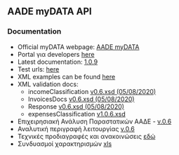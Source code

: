 ## AADE myDATA API

### Documentation

* Official myDATA webpage: [AADE myDATA](https://www.aade.gr/mydata)
* Portal για developers [here](https://www.aade.gr/epiheiriseis/mydata-ilektronika-biblia-aade/mydata/dokimastiko-periballon)
* Latest documentation: [1.0.9](https://www.aade.gr/sites/default/files/2024-06/myDATA%20API%20Documentation%20v1.0.9_preofficial_erp.pdf)
* Test urls: [here](https://www.aade.gr/sites/default/files/2022-12/test_urls_0.pdf)
* XML examples can be found [here](https://www.aade.gr/myData/prodiagrafes)
* XML validation docs:
    * incomeClassification [v0.6.xsd (05/08/2020)](https://www.aade.gr/sites/default/files/2020-08/incomeClassification-v0.6.xsd)
    * InvoicesDocs [v0.6.xsd (05/08/2020)](https://www.aade.gr/sites/default/files/2020-08/InvoicesDoc-v0.6.xsd)
    * Response [v0.6.xsd (05/08/2020)](https://www.aade.gr/sites/default/files/2020-08/Response-v0.6.xsd)
    * expensesClassification [v1.0.6.xsd](https://www.aade.gr/sites/default/files/2023-07/expensesClassification-v1.0.6.xsd)
* Επιχειρησιακή Ανάλυση Παραστατικών ΑΑΔΕ - [v.0.6](https://www.aade.gr/dl_assets/mydata/myDATA_%CE%95%CF%80%CE%B9%CF%87%CE%B5%CE%B9%CF%81%CE%B7%CF%83%CE%B9%CE%B1%CE%BA%CE%AE%20%CE%91%CE%BD%CE%AC%CE%BB%CF%85%CF%83%CE%B7%20%CE%A0%CE%B1%CF%81%CE%B1%CF%83%CF%84%CE%B1%CF%84%CE%B9%CE%BA%CF%8E%CE%BD%20%CE%91%CE%91%CE%94%CE%95%20-%20v.0.6.20022020.pdf)
* Αναλυτική περιγραφή λειτουργίας [v.0.6](https://www.aade.gr/dl_assets/mydata/myData%20%CE%91%CE%BD%CE%B1%CE%BB%CF%85%CF%84%CE%B9%CE%BA%CE%AE%20%CE%A0%CE%B5%CF%81%CE%B9%CE%B3%CF%81%CE%B1%CF%86%CE%AE%20%CE%9B%CE%B5%CE%B9%CF%84%CE%BF%CF%85%CF%81%CE%B3%CE%AF%CE%B1%CF%82%20v0.6.20022020.pdf)
* Τεχνικές προδιαγραφές και ανακοινώσεις [εδώ](https://www.aade.gr/epiheiriseis/mydata-ilektronika-biblia-aade/mydata/tehnikes-prodiagrafes-ekdoseis-mydata)
* Συνδυασμοί χαρακτηρισμών [xls](https://www.aade.gr/sites/default/files/2022-09/syndiasmoi_xaraktirismwn_v1.0.6.xlsx)
